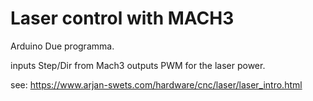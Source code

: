 # Laser control with MACH3


Arduino Due programma.

inputs Step/Dir from Mach3
outputs  PWM for the laser power.



see: https://www.arjan-swets.com/hardware/cnc/laser/laser_intro.html
